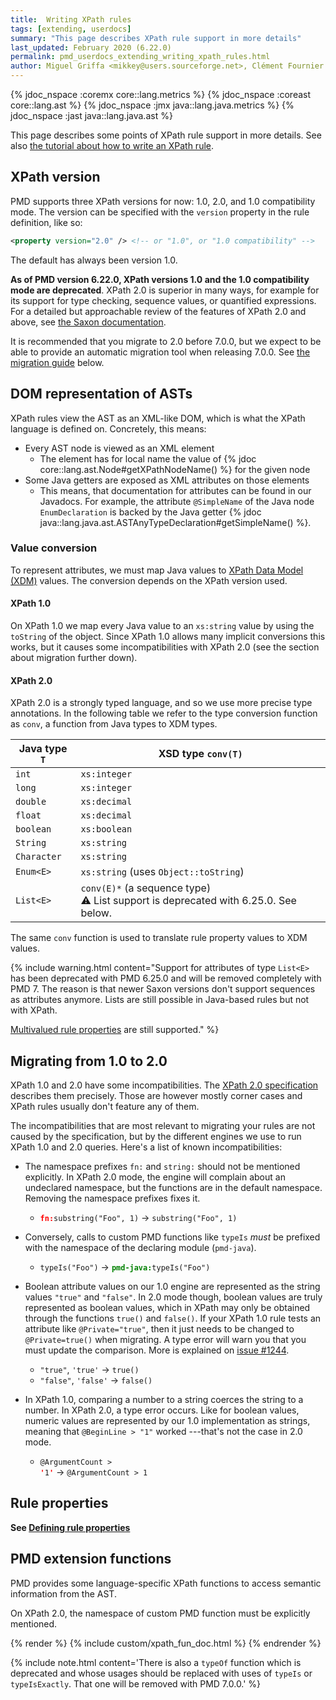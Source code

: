```yaml
---
title:  Writing XPath rules
tags: [extending, userdocs]
summary: "This page describes XPath rule support in more details"
last_updated: February 2020 (6.22.0)
permalink: pmd_userdocs_extending_writing_xpath_rules.html
author: Miguel Griffa <mikkey@users.sourceforge.net>, Clément Fournier <clement.fournier76@gmail.com>
---
```



{% jdoc_nspace :coremx core::lang.metrics %}
{% jdoc_nspace :coreast core::lang.ast %}
{% jdoc_nspace :jmx java::lang.java.metrics %}
{% jdoc_nspace :jast java::lang.java.ast %}


This page describes some points of XPath rule support in more details. See
also [the tutorial about how to write an XPath rule](pmd_userdocs_extending_your_first_rule.html).

<!-- Later we can document the specific subset of XPath features our wrappers support -->

## XPath version

PMD supports three XPath versions for now: 1.0, 2.0, and 1.0 compatibility mode.
The version can be specified with the `version` property in the rule definition, like so:

```xml
<property version="2.0" /> <!-- or "1.0", or "1.0 compatibility" -->
```

The default has always been version 1.0.

**As of PMD version 6.22.0, XPath versions 1.0 and the 1.0 compatibility mode are
deprecated**. XPath 2.0 is superior in many ways, for example for its support for
type checking, sequence values, or quantified expressions. For a detailed
but approachable review of the features of XPath 2.0 and above, see [the Saxon documentation](https://www.saxonica.com/documentation/index.html#!expressions).

It is recommended that you migrate to 2.0 before 7.0.0, but we expect
to be able to provide an automatic migration tool when releasing 7.0.0.
See [the migration guide](#migrating-from-10-to-20) below.


## DOM representation of ASTs

XPath rules view the AST as an XML-like DOM, which is what the XPath language is
defined on. Concretely, this means:
* Every AST node is viewed as an XML element
  * The element has for local name the value of {% jdoc core::lang.ast.Node#getXPathNodeName() %}
  for the given node
* Some Java getters are exposed as XML attributes on those elements
  * This means, that documentation for attributes can be found in our Javadocs. For
  example, the attribute `@SimpleName` of the Java node `EnumDeclaration` is backed
  by the Java getter {% jdoc java::lang.java.ast.ASTAnyTypeDeclaration#getSimpleName() %}.

### Value conversion

To represent attributes, we must map Java values to [XPath Data Model (XDM)](https://www.w3.org/TR/xpath-datamodel/) values. The conversion
depends on the XPath version used.

#### XPath 1.0

On XPath 1.0 we map every Java value to an `xs:string` value by using the `toString`
of the object. Since XPath 1.0 allows many implicit conversions this works, but it
causes some incompatibilities with XPath 2.0 (see the section about migration further
 down).

#### XPath 2.0

XPath 2.0 is a strongly typed language, and so we use more precise type annotations.
In the following table we refer to the type conversion function as `conv`, a
function from Java types to XDM types.

| Java type `T` | XSD type `conv(T)`
|-----------------|---------------------|
|`int`            | `xs:integer`
|`long`           | `xs:integer`
|`double`         | `xs:decimal`
|`float`          | `xs:decimal`
|`boolean`        | `xs:boolean`
|`String`         | `xs:string`
|`Character`      | `xs:string`
|`Enum<E>`        | `xs:string` (uses `Object::toString`)
|`List<E>`        | `conv(E)*` (a sequence type) <br> ⚠️ List support is deprecated with 6.25.0. See below.


The same `conv` function is used to translate rule property values to XDM values.

{% include warning.html content="Support for attributes of type `List<E>` has been deprecated
with PMD 6.25.0 and will be removed completely with PMD 7. The reason is that newer Saxon
versions don't support sequences as attributes anymore. Lists are still possible in Java-based
rules but not with XPath.

[Multivalued rule properties](pmd_userdocs_extending_defining_properties.html#multivalued-properties)
are still supported." %}


## Migrating from 1.0 to 2.0

XPath 1.0 and 2.0 have some incompatibilities. The [XPath 2.0 specification](https://www.w3.org/TR/xpath20/#id-incompat-in-false-mode)
describes them precisely. Those are however mostly corner cases and XPath
rules usually don't feature any of them.

The incompatibilities that are most relevant to migrating your rules are not
caused by the specification, but by the different engines we use to run
XPath 1.0 and 2.0 queries. Here's a list of known incompatibilities:

* The namespace prefixes `fn:` and `string:` should not be mentioned explicitly.
In XPath 2.0 mode, the engine will complain about an undeclared namespace, but
the functions are in the default namespace. Removing the namespace prefixes fixes it.
   * <code><b style="color:red">fn:</b>substring("Foo", 1)</code> &rarr; `substring("Foo", 1)`
* Conversely, calls to custom PMD functions like `typeIs` *must* be prefixed
with the namespace of the declaring module (`pmd-java`).
   * `typeIs("Foo")` &rarr; <code><b style="color:green">pmd-java:</b>typeIs("Foo")</code>
* Boolean attribute values on our 1.0 engine are represented as the string values
`"true"` and `"false"`. In 2.0 mode though, boolean values are truly represented
as boolean values, which in XPath may only be obtained through the functions
`true()` and `false()`.
If your XPath 1.0 rule tests an attribute like `@Private="true"`, then it just
needs to be changed to `@Private=true()` when migrating. A type error will warn
you that you must update the comparison. More is explained on [issue #1244](https://github.com/pmd/pmd/issues/1244).
   * `"true"`, `'true'` &rarr; `true()`
   * `"false"`, `'false'` &rarr; `false()`

* In XPath 1.0, comparing a number to a string coerces the string to a number.
In XPath 2.0, a type error occurs. Like for boolean values, numeric values are
represented by our 1.0 implementation as strings, meaning that `@BeginLine > "1"`
worked ---that's not the case in 2.0 mode.
   * <code>@ArgumentCount > <b style="color:red">'</b>1<b style="color:red">'</b></code> &rarr; `@ArgumentCount > 1`

## Rule properties

**See [Defining rule properties](pmd_userdocs_extending_defining_properties.html#for-xpath-rules)**


## PMD extension functions

PMD provides some language-specific XPath functions to access semantic
information from the AST.

On XPath 2.0, the namespace of custom PMD function must be explicitly mentioned.

{% render %}
{% include custom/xpath_fun_doc.html %}
{% endrender %}

{% include note.html content='There is also a `typeOf` function which is
deprecated and whose usages should be replaced with uses of `typeIs` or
`typeIsExactly`. That one will be removed with PMD 7.0.0.' %}


